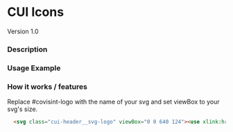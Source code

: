 # CUI Icons
Version 1.0


### Description


### Usage Example


### How it works / features
Replace #covisint-logo with the name of your svg and set viewBox to your svg's size.

```html
  <svg class="cui-header__svg-logo" viewBox="0 0 640 124"><use xlink:href="bower_components/cui-icons/dist
```


